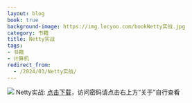 ```yaml
---
layout: blog
book: true
background-image: https://img.locyoo.com/bookNetty实战.jpg
category: 书籍
title: Netty实战
tags:
- 书籍
- 计算机
redirect_from:
  - /2024/03/Netty实战/
---
```

![](https://img.locyoo.com/bookNetty实战.jpg)
Netty实战: <a name = "ref1" href="https://url18.ctfile.com/f/50983618-1347923527-5a8b7b?p=3619">点击下载</a>，访问密码请点击右上方“关于”自行查看